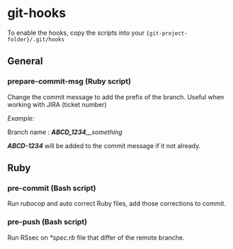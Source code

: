 # git-hooks

To enable the hooks, copy the scripts into your `{git-project-folder}/.git/hooks`

## General
### prepare-commit-msg (Ruby script)
Change the commit message to add the prefix of the branch. Useful when working with JIRA (ticket number)

_Example_:

Branch name : _**ABCD\_1234**\_\_something_

_**ABCD-1234**_ will be added to the commit message if it not already.

## Ruby
### pre-commit (Bash script)
Run _rubocop_ and auto correct Ruby files, add those corrections to commit.

### pre-push (Bash script)
Run RSsec on _*spec.rb_ file that differ of the remote branche.
